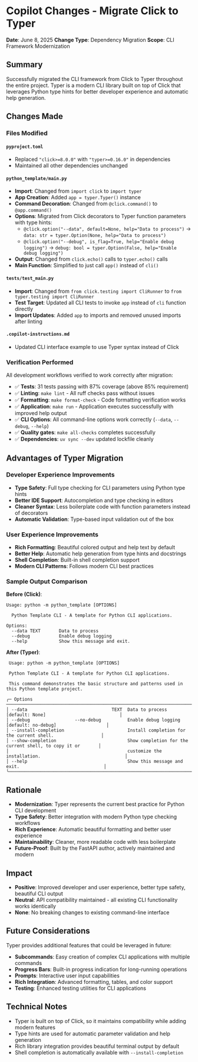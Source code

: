 # Copilot Changes - Migrate Click to Typer

**Date**: June 8, 2025
**Change Type**: Dependency Migration
**Scope**: CLI Framework Modernization

## Summary

Successfully migrated the CLI framework from Click to Typer throughout the entire project. Typer is a modern CLI library built on top of Click that leverages Python type hints for better developer experience and automatic help generation.

## Changes Made

### Files Modified

#### `pyproject.toml`
- Replaced `"click>=8.0.0"` with `"typer>=0.16.0"` in dependencies
- Maintained all other dependencies unchanged

#### `python_template/main.py`
- **Import**: Changed from `import click` to `import typer`
- **App Creation**: Added `app = typer.Typer()` instance
- **Command Decoration**: Changed from `@click.command()` to `@app.command()`
- **Options**: Migrated from Click decorators to Typer function parameters with type hints:
  - `@click.option("--data", default=None, help="Data to process")` → `data: str = typer.Option(None, help="Data to process")`
  - `@click.option("--debug", is_flag=True, help="Enable debug logging")` → `debug: bool = typer.Option(False, help="Enable debug logging")`
- **Output**: Changed from `click.echo()` calls to `typer.echo()` calls
- **Main Function**: Simplified to just call `app()` instead of `cli()`

#### `tests/test_main.py`
- **Import**: Changed from `from click.testing import CliRunner` to `from typer.testing import CliRunner`
- **Test Target**: Updated all CLI tests to invoke `app` instead of `cli` function directly
- **Import Updates**: Added `app` to imports and removed unused imports after linting

#### `.copilot-instructions.md`
- Updated CLI interface example to use Typer syntax instead of Click

### Verification Performed

All development workflows verified to work correctly after migration:

- ✅ **Tests**: 31 tests passing with 87% coverage (above 85% requirement)
- ✅ **Linting**: `make lint` - All ruff checks pass without issues
- ✅ **Formatting**: `make format-check` - Code formatting verification works
- ✅ **Application**: `make run` - Application executes successfully with improved help output
- ✅ **CLI Options**: All command-line options work correctly (`--data`, `--debug`, `--help`)
- ✅ **Quality gates**: `make all-checks` completes successfully
- ✅ **Dependencies**: `uv sync --dev` updated lockfile cleanly

## Advantages of Typer Migration

### Developer Experience Improvements
- **Type Safety**: Full type checking for CLI parameters using Python type hints
- **Better IDE Support**: Autocompletion and type checking in editors
- **Cleaner Syntax**: Less boilerplate code with function parameters instead of decorators
- **Automatic Validation**: Type-based input validation out of the box

### User Experience Improvements
- **Rich Formatting**: Beautiful colored output and help text by default
- **Better Help**: Automatic help generation from type hints and docstrings
- **Shell Completion**: Built-in shell completion support
- **Modern CLI Patterns**: Follows modern CLI best practices

### Sample Output Comparison

**Before (Click)**:
```
Usage: python -m python_template [OPTIONS]

  Python Template CLI - A template for Python CLI applications.

Options:
  --data TEXT       Data to process
  --debug           Enable debug logging
  --help            Show this message and exit.
```

**After (Typer)**:
```
 Usage: python -m python_template [OPTIONS]

 Python Template CLI - A template for Python CLI applications.

 This command demonstrates the basic structure and patterns used in this Python template project.

╭─ Options ──────────────────────────────────────────────────────────────────────────────────────────────╮
│ --data                                TEXT  Data to process [default: None]                            │
│ --debug                 --no-debug          Enable debug logging [default: no-debug]                   │
│ --install-completion                        Install completion for the current shell.                  │
│ --show-completion                           Show completion for the current shell, to copy it or       │
│                                             customize the installation.                                │
│ --help                                      Show this message and exit.                                │
╰────────────────────────────────────────────────────────────────────────────────────────────────────────╯
```

## Rationale

- **Modernization**: Typer represents the current best practice for Python CLI development
- **Type Safety**: Better integration with modern Python type checking workflows
- **Rich Experience**: Automatic beautiful formatting and better user experience
- **Maintainability**: Cleaner, more readable code with less boilerplate
- **Future-Proof**: Built by the FastAPI author, actively maintained and modern

## Impact

- **Positive**: Improved developer and user experience, better type safety, beautiful CLI output
- **Neutral**: API compatibility maintained - all existing CLI functionality works identically
- **None**: No breaking changes to existing command-line interface

## Future Considerations

Typer provides additional features that could be leveraged in future:

- **Subcommands**: Easy creation of complex CLI applications with multiple commands
- **Progress Bars**: Built-in progress indication for long-running operations
- **Prompts**: Interactive user input capabilities
- **Rich Integration**: Advanced formatting, tables, and color support
- **Testing**: Enhanced testing utilities for CLI applications

## Technical Notes

- Typer is built on top of Click, so it maintains compatibility while adding modern features
- Type hints are used for automatic parameter validation and help generation
- Rich library integration provides beautiful terminal output by default
- Shell completion is automatically available with `--install-completion`
